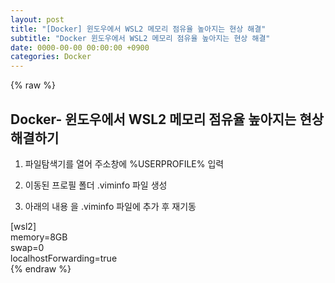 ```yaml
---  
layout: post  
title: "[Docker] 윈도우에서 WSL2 메모리 점유율 높아지는 현상 해결"  
subtitle: "Docker 윈도우에서 WSL2 메모리 점유율 높아지는 현상 해결"  
date: 0000-00-00 00:00:00 +0900  
categories: Docker  
---  
```

{% raw %}  
## Docker- 윈도우에서 WSL2 메모리 점유율 높아지는 현상 해결하기  
  
1. 파일탐색기를 열어 주소창에 %USERPROFILE% 입력  
  
2. 이동된 프로필 폴더 .viminfo 파일 생성  
  
3. 아래의 내용 을 .viminfo 파일에 추가 후 재기동  
  
[wsl2]  
memory=8GB  
swap=0  
localhostForwarding=true  
{% endraw %}